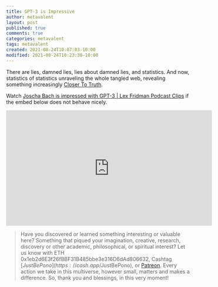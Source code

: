 ```yaml
---
title: GPT-3 is Impressive
author: metavalent
layout: post
published: true
comments: true
categories: metavalent
tags: metavalent
created: 2021-08-24T10:07:03-10:00
modified: 2021-08-24T10:23:30-10:00
---
```


There are lies, damned lies, lies about damned lies, and statistics. And now, statistics of statistics unraveling the whole tangled web, revealing something increasingly [Closer To Truth](https://CloserToTruth.com/).
 
Watch [Joscha Bach is impressed with GPT-3 | Lex Fridman Podcast Clips](https://youtu.be/tS8NItSYerg) if the embed below does not behave nicely. 

<div class="embed-container"><iframe width="560" height="315" src="https://www.youtube.com/embed/tS8NItSYerg" title="YouTube video player" frameborder="0" allow="accelerometer; autoplay; clipboard-write; encrypted-media; gyroscope; picture-in-picture" allowfullscreen></iframe></div>

> Have you discovered or learned something interesting or valuable here? Something that piqued your imagination, creative, research, discovery or other academic, philosophical, or spiritual interest? Let us know with ETH 0x1eb2d6E3f26fBBF31B485bbe3e316D6dAd806632, Cashtag [$JustBePono](https://cash.app/$JustBePono), or [Patreon](https://patreon.com/metavalent). Every action we take in this multiverse, however small, matters and makes a difference. So, thank you and blessings, in this very moment!

